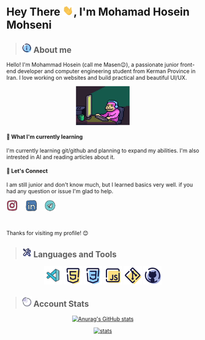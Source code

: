 
 
# Hey There <img src="./gif/shaking-hand.gif" width="28px">, I'm Mohamad Hosein Mohseni 


>## <img src="./icon/icons8-info-96.png" width="26px"> About me

Hello! I'm Mohammad Hosein (call me Masen😉), a passionate junior front-end developer and computer engineering student from Kerman Province in Iran. I love working on websites and build practical and beautiful UI/UX.

<p align="center">
<img src="./gif/giphy.webp" width="140px">
</p>

#### 🌱 What I'm currently learning

I'm currently learning git/github and planning to expand my abilities. I'm also intrested in AI and reading articles about it.

#### 📱 Let's Connect

I am still junior and don't know much, but I learned basics very well. if you had any question or issue I'm glad to help.

<p align="left">
    <a href="https://www.instagram.com/dev_masen/"><img src="./icon/instagram.svg" width="30px"></a> &nbsp;&nbsp;&nbsp;
    <a href="https://www.linkedin.com/in/m-hossein-mohseni-794a062bb"><img src="./icon/linked-in.svg" width="30px"></a> &nbsp;&nbsp;&nbsp;
    <a href="https://t.me/Ma3eN_M"><img src="./icon/telegram.svg" width="30px"></a> &nbsp;&nbsp;&nbsp;
</p>

</br>

Thanks for visiting my profile! 😊

>## <img src="./icon/icons8-tools-96.png" width="26px"> Languages and Tools

<p align="center">
    <a href="https://code.visualstudio.com/"><img src="./icon/icons8-visual-studio-code-2019-100.png" width="48px"></a>
    <a href="https://www.w3schools.com/html/"><img src="./icon/icons8-html-5-96.png" width="48px"></a>
    <a href="https://www.w3schools.com/css/"><img src="./icon/icons8-css3-96.png" width="48px"></a>
    <a href="https://javascript.info/"><img src="./icon/icons8-javascript-96.png" width="48px"></a>
    <a href="https://git-scm.com/"><img src="./icon/icons8-git-96.png" width="48px"></a>
    <a href="https://github.com/"><img src="./icon/icons8-github-96.png" width="48px"></a>
</p>


<!-- ## 📖 Currently Learning ... -->

>## <img src="./icon/icons8-stats-64.png" width="26px"> Account Stats

<p align="center">
<a href="https://github.com/DevMasen">
<img src="https://github-readme-stats.vercel.app/api?username=DevMasen&hide=stars&show_icons=true&theme=dark" alt="Anurag's GitHub stats">
</a>
</p>
<p align="center">
<a href="https://github.com/DevMasen">
<img src="https://github-readme-stats.vercel.app/api/top-langs/?username=DevMasen&layout=pie&theme=dark" alt="stats">
</a>
</p>
